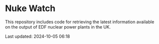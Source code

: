 # Nuke Watch

This repository includes code for retrieving the latest information available on the output of EDF nuclear power plants in the UK.

Last updated: 2024-10-05 06:18